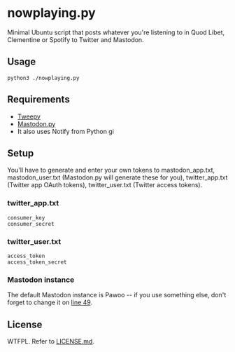 # nowplaying.py

Minimal Ubuntu script that posts whatever you're listening to in Quod Libet, Clementine or Spotify to Twitter and Mastodon.

## Usage

```
python3 ./nowplaying.py
```

## Requirements

* [Tweepy](https://github.com/tweepy/tweepy)
* [Mastodon.py](https://github.com/halcy/Mastodon.py)
* It also uses Notify from Python gi

## Setup

You'll have to generate and enter your own tokens to mastodon_app.txt, mastodon_user.txt (Mastodon.py will generate these for you), twitter_app.txt (Twitter app OAuth tokens), twitter_user.txt (Twitter access tokens).

### twitter_app.txt
```
consumer_key
consumer_secret
```
### twitter_user.txt
```
access_token
access_token_secret
```

### Mastodon instance
The default Mastodon instance is Pawoo -- if you use something else, don't forget to change it on [line 49](https://github.com/valerauko/nowplaying.py/blob/master/nowplaying.py#L49).

## License

WTFPL. Refer to [LICENSE.md](https://github.com/valerauko/nowplaying.py/blob/master/LICENSE.md).
